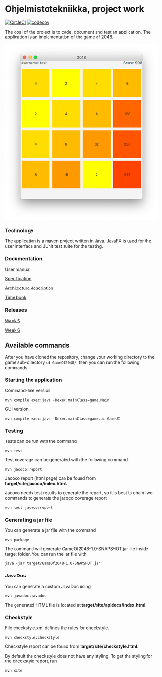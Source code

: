 # Ohjelmistotekniikka, project work

[![CircleCI](https://circleci.com/gh/yusifsalam/ot-harjoitustyo.svg?style=svg)](https://circleci.com/gh/yusifsalam/ot-harjoitustyo)
[![codecov](https://codecov.io/gh/yusifsalam/ot-harjoitustyo/branch/master/graph/badge.svg)](https://codecov.io/gh/yusifsalam/ot-harjoitustyo)



The goal of the project is to code, document and test an application. The application is an implementation of the game of 2048.

![game_screenshot](https://raw.githubusercontent.com/yusifsalam/ot-harjoitustyo/master/documentation/images/screenshot.png)

### Technology
The application is a maven project written in Java. JavaFX is used for the user interface and JUnit test suite for the testing. 
### Documentation
[User manual](https://github.com/yusifsalam/ot-harjoitustyo/blob/master/documentation/user_manual.md)

[Specification](https://github.com/yusifsalam/ot-harjoitustyo/blob/master/documentation/specification.md)

[Architecture description](https://github.com/yusifsalam/ot-harjoitustyo/blob/master/documentation/architecture.md)

[Time book](https://github.com/yusifsalam/ot-harjoitustyo/blob/master/documentation/work_hours.md)

### Releases
[Week 5](https://github.com/yusifsalam/ot-harjoitustyo/releases/tag/1.0)

[Week 6](https://github.com/yusifsalam/ot-harjoitustyo/releases/tag/1.1)

## Available commands
After you have cloned the repository, change your working directory to the game sub-directory `cd GameOf2048/`, then you can run the following commands. 
### Starting the application
Command-line version
```
mvn compile exec:java -Dexec.mainClass=game.Main
```
GUI version
```
mvn compile exec:java -Dexec.mainClass=game.ui.GameUI
```
### Testing
Tests can be run with the command
```
mvn test
```
Test coverage can be generated with the following command
```
mvn jacoco:report
```
Jacoco report (html page) can be found from **target/site/jacoco/index.html.** 

Jacoco needs test results to generate the report, so it is best to chain two commands to generate the jacoco coverage report
```
mvn test jacoco:report
``` 
### Generating a jar file
You can generate a jar file with the command 
```
mvn package
```
The command will generate GameOf2048-1.0-SNAPSHOT.jar file inside target folder. You can run the jar file with 
```
java -jar target/GameOf2048-1.0-SNAPSHOT.jar
```
### JavaDoc
You can generate a custom JavaDoc using
```
mvn javadoc:javadoc
```
The generated HTML file is located at **target/site/apidocs/index.html**
### Checkstyle
File checkstyle.xml defines the rules for checkstyle.
```
mvn checkstyle:checkstyle
``` 
Checkstyle report can be found from **target/site/checkstyle.html**.

By default the checkstyle does not have any styling. To get the styling for the checkstyle report, run 
```
mvn site
```
